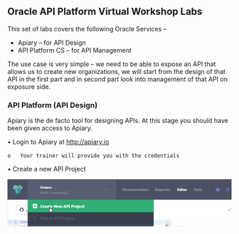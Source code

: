 ## Oracle API Platform Virtual Workshop Labs

This set of labs covers the following Oracle Services –
- Apiary – for API Design
- API Platform CS – for API Management


The use case is very simple – we need to be able to expose an API that allows us to create new organizations, we will start from the design of that API in the first part and in second part look into management of that API on exposure side.


### API Platform (API Design)

Apiary is the de facto tool for designing APIs. At this stage you should have been given access to Apiary.

•	Login to Apiary at http://apiary.io

    o	Your trainer will provide you with the credentials

•	Create a new API Project

![Apiary Project](/images/1.png)

